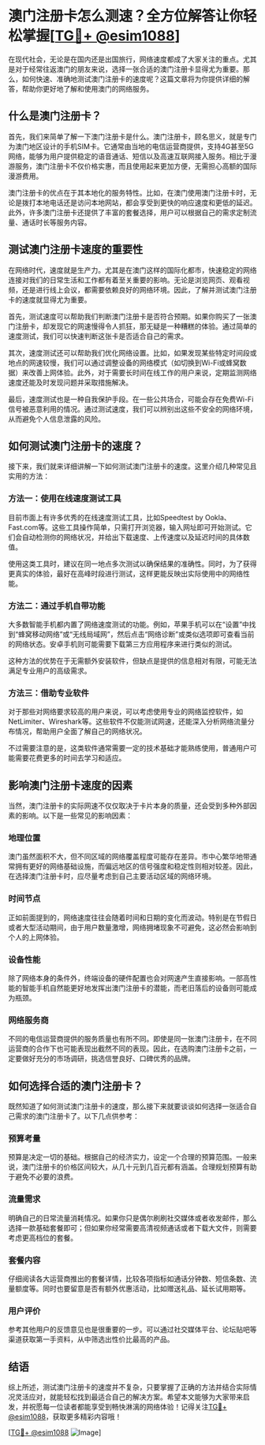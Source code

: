 # 澳门注册卡怎么测速？全方位解答让你轻松掌握[[TG💪+ @esim1088](https://t.me/s/esim1088)]

在现代社会，无论是在国内还是出国旅行，网络速度都成了大家关注的重点。尤其是对于经常往返澳门的朋友来说，选择一张合适的澳门注册卡显得尤为重要。那么，如何快速、准确地测试澳门注册卡的速度呢？这篇文章将为你提供详细的解答，帮助你更好地了解和使用澳门的网络服务。

## 什么是澳门注册卡？

首先，我们来简单了解一下澳门注册卡是什么。澳门注册卡，顾名思义，就是专门为澳门地区设计的手机SIM卡。它通常由当地的电信运营商提供，支持4G甚至5G网络，能够为用户提供稳定的语音通话、短信以及高速互联网接入服务。相比于漫游服务，澳门注册卡不仅价格实惠，而且使用起来更加方便，无需担心高额的国际漫游费用。

澳门注册卡的优点在于其本地化的服务特性。比如，在澳门使用澳门注册卡时，无论是拨打本地电话还是访问本地网站，都会享受到更快的响应速度和更低的延迟。此外，许多澳门注册卡还提供了丰富的套餐选择，用户可以根据自己的需求定制流量、通话时长等服务内容。

## 测试澳门注册卡速度的重要性

在网络时代，速度就是生产力。尤其是在澳门这样的国际化都市，快速稳定的网络连接对我们的日常生活和工作都有着至关重要的影响。无论是浏览网页、观看视频，还是进行线上会议，都需要依赖良好的网络环境。因此，了解并测试澳门注册卡的速度就显得尤为重要。

首先，测试速度可以帮助我们判断澳门注册卡是否符合预期。如果你购买了一张澳门注册卡，却发现它的网速慢得令人抓狂，那无疑是一种糟糕的体验。通过简单的速度测试，我们可以快速判断这张卡是否适合自己的需求。

其次，速度测试还可以帮助我们优化网络设置。比如，如果发现某些特定时间段或地点的网速较慢，我们可以通过调整设备的网络模式（如切换到Wi-Fi或蜂窝数据）来改善上网体验。此外，对于需要长时间在线工作的用户来说，定期监测网络速度还能及时发现问题并采取措施解决。

最后，速度测试也是一种自我保护手段。在一些公共场合，可能会存在免费Wi-Fi信号被恶意利用的情况。通过测试速度，我们可以辨别出这些不安全的网络环境，从而避免个人信息泄露的风险。

## 如何测试澳门注册卡的速度？

接下来，我们就来详细讲解一下如何测试澳门注册卡的速度。这里介绍几种常见且实用的方法：

### 方法一：使用在线速度测试工具

目前市面上有许多优秀的在线速度测试工具，比如Speedtest by Ookla、Fast.com等。这些工具操作简单，只需打开浏览器，输入网址即可开始测试。它们会自动检测你的网络状况，并给出下载速度、上传速度以及延迟时间的具体数值。

使用这类工具时，建议在同一地点多次测试以确保结果的准确性。同时，为了获得更真实的体验，最好在高峰时段进行测试，这样更能反映出实际使用中的网络性能。

### 方法二：通过手机自带功能

大多数智能手机都内置了网络速度测试的功能。例如，苹果手机可以在“设置”中找到“蜂窝移动网络”或“无线局域网”，然后点击“网络诊断”或类似选项即可查看当前的网络状态。安卓手机则可能需要下载第三方应用程序来进行类似的测试。

这种方法的优势在于无需额外安装软件，但缺点是提供的信息相对有限，可能无法满足专业用户的高级需求。

### 方法三：借助专业软件

对于那些对网络要求较高的用户来说，可以考虑使用专业的网络监控软件，如NetLimiter、Wireshark等。这些软件不仅能测试网速，还能深入分析网络流量分布情况，帮助用户全面了解自己的网络状况。

不过需要注意的是，这类软件通常需要一定的技术基础才能熟练使用，普通用户可能需要花费更多的时间去学习和适应。

## 影响澳门注册卡速度的因素

当然，澳门注册卡的实际网速不仅仅取决于卡片本身的质量，还会受到多种外部因素的影响。以下是一些常见的影响因素：

### 地理位置

澳门虽然面积不大，但不同区域的网络覆盖程度可能存在差异。市中心繁华地带通常拥有更好的网络基础设施，而偏远地区的信号强度和稳定性则相对较差。因此，在选择澳门注册卡时，应尽量考虑到自己主要活动区域的网络环境。

### 时间节点

正如前面提到的，网络速度往往会随着时间和日期的变化而波动。特别是在节假日或者大型活动期间，由于用户数量激增，网络拥堵现象不可避免，这必然会影响到个人的上网体验。

### 设备性能

除了网络本身的条件外，终端设备的硬件配置也会对网速产生直接影响。一部高性能的智能手机自然能更好地发挥出澳门注册卡的潜能，而老旧落后的设备则可能成为瓶颈。

### 网络服务商

不同的电信运营商提供的服务质量也有所不同。即使是同一张澳门注册卡，在不同运营商的合作下也可能表现出截然不同的表现。因此，在选购澳门注册卡之前，一定要做好充分的市场调研，挑选信誉良好、口碑优秀的品牌。

## 如何选择合适的澳门注册卡？

既然知道了如何测试澳门注册卡的速度，那么接下来就要谈谈如何选择一张适合自己需求的澳门注册卡了。以下几点供参考：

### 预算考量

预算是决定一切的基础。根据自己的经济实力，设定一个合理的预算范围。一般来说，澳门注册卡的价格区间较大，从几十元到几百元都有涵盖。合理规划预算有助于避免不必要的浪费。

### 流量需求

明确自己的日常流量消耗情况。如果你只是偶尔刷刷社交媒体或者收发邮件，那么选择一款基础套餐即可；但如果你经常需要高清视频通话或者下载大文件，则需要考虑更高档位的套餐。

### 套餐内容

仔细阅读各大运营商推出的套餐详情，比较各项指标如通话分钟数、短信条数、流量额度等。同时也要留意是否有额外优惠活动，比如赠送礼品、延长试用期等。

### 用户评价

参考其他用户的反馈意见也是很重要的一步。可以通过社交媒体平台、论坛贴吧等渠道获取第一手资料，从中筛选出性价比最高的产品。

## 结语

综上所述，测试澳门注册卡的速度并不复杂，只要掌握了正确的方法并结合实际情况灵活应对，就能轻松找到最适合自己的解决方案。希望本文能够为大家带来启发，并祝愿每一位读者都能享受到畅快淋漓的网络体验！记得关注[TG💪+ @esim1088](https://t.me/s/esim1088)，获取更多精彩内容哦！

[[TG💪+ @esim1088](https://t.me/s/esim1088) ![Image](https://i.postimg.cc/4NQfJmqS/Snipaste-2025-05-13-00-14-12.png)]